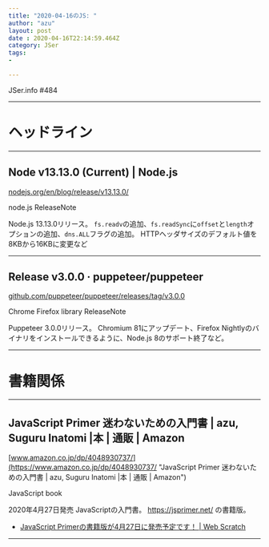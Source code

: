 ```yaml
---
title: "2020-04-16のJS: "
author: "azu"
layout: post
date : 2020-04-16T22:14:59.464Z
category: JSer
tags:
-

---
```


JSer.info #484

----

<h1 class="site-genre">ヘッドライン</h1>

----

## Node v13.13.0 (Current) | Node.js
[nodejs.org/en/blog/release/v13.13.0/](https://nodejs.org/en/blog/release/v13.13.0/ "Node v13.13.0 (Current) | Node.js")
<p class="jser-tags jser-tag-icon"><span class="jser-tag">node.js</span> <span class="jser-tag">ReleaseNote</span></p>

Node.js 13.13.0リリース。
`fs.readv`の追加、`fs.readSync`に`offset`と`length`オプションの追加、`dns.ALL`フラグの追加。
HTTPヘッダサイズのデフォルト値を8KBから16KBに変更など


----

## Release v3.0.0 · puppeteer/puppeteer
[github.com/puppeteer/puppeteer/releases/tag/v3.0.0](https://github.com/puppeteer/puppeteer/releases/tag/v3.0.0 "Release v3.0.0 · puppeteer/puppeteer")
<p class="jser-tags jser-tag-icon"><span class="jser-tag">Chrome</span> <span class="jser-tag">Firefox</span> <span class="jser-tag">library</span> <span class="jser-tag">ReleaseNote</span></p>

Puppeteer 3.0.0リリース。
Chromium 81にアップデート、Firefox Nightlyのバイナリをインストールできるように、Node.js 8のサポート終了など。


----
<h1 class="site-genre">書籍関係</h1>

----

## JavaScript Primer 迷わないための入門書 | azu, Suguru Inatomi |本 | 通販 | Amazon
[www.amazon.co.jp/dp/4048930737/](https://www.amazon.co.jp/dp/4048930737/ "JavaScript Primer 迷わないための入門書 | azu, Suguru Inatomi |本 | 通販 | Amazon")
<p class="jser-tags jser-tag-icon"><span class="jser-tag">JavaScript</span> <span class="jser-tag">book</span></p>

2020年4月27日発売
JavaScriptの入門書。
https://jsprimer.net/ の書籍版。

- [JavaScript Primerの書籍版が4月27日に発売予定です！ | Web Scratch](https://efcl.info/2020/04/14/pre-jsprimer/ "JavaScript Primerの書籍版が4月27日に発売予定です！ | Web Scratch")

----

